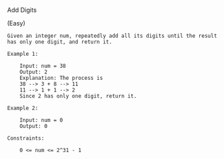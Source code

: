 Add Digits

(Easy)

    Given an integer num, repeatedly add all its digits until the result has only one digit, and return it.

    Example 1:

        Input: num = 38
        Output: 2
        Explanation: The process is
        38 --> 3 + 8 --> 11
        11 --> 1 + 1 --> 2 
        Since 2 has only one digit, return it.

    Example 2:

        Input: num = 0
        Output: 0
    
    Constraints:

        0 <= num <= 2^31 - 1